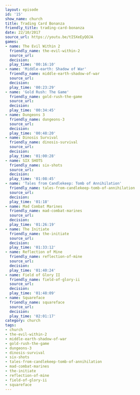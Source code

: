```yaml
---
layout: episode
id: '15'
show_name: church
title: Trading Card Bonanza
friendly_title: trading-card-bonanza
date: 22/10/2017
source_url: https://youtu.be/tI5XeEyQOJA
games:
- name: The Evil Within 2
  friendly_name: the-evil-within-2
  source_url: 
  decision: 
  play_time: '00:16:10'
- name: 'Middle-earth: Shadow of War'
  friendly_name: middle-earth-shadow-of-war
  source_url: 
  decision: 
  play_time: '00:23:29'
- name: 'Gold Rush: The Game'
  friendly_name: gold-rush-the-game
  source_url: 
  decision: 
  play_time: '00:34:45'
- name: Dungeons 3
  friendly_name: dungeons-3
  source_url: 
  decision: 
  play_time: '00:48:20'
- name: Dinosis Survival
  friendly_name: dinosis-survival
  source_url: 
  decision: 
  play_time: '01:00:28'
- name: SIX SHOTS
  friendly_name: six-shots
  source_url: 
  decision: 
  play_time: '01:08:45'
- name: 'Tales from Candlekeep: Tomb of Annihilation'
  friendly_name: tales-from-candlekeep-tomb-of-annihilation
  source_url: 
  decision: 
  play_time: '01:18'
- name: Mad Combat Marines
  friendly_name: mad-combat-marines
  source_url: 
  decision: 
  play_time: '01:26:19'
- name: The Initiate
  friendly_name: the-initiate
  source_url: 
  decision: 
  play_time: '01:33:12'
- name: Reflection of Mine
  friendly_name: reflection-of-mine
  source_url: 
  decision: 
  play_time: '01:40:24'
- name: Field of Glory II
  friendly_name: field-of-glory-ii
  source_url: 
  decision: 
  play_time: '01:48:09'
- name: Squareface
  friendly_name: squareface
  source_url: 
  decision: 
  play_time: '02:01:17'
category: church
tags:
- church
- the-evil-within-2
- middle-earth-shadow-of-war
- gold-rush-the-game
- dungeons-3
- dinosis-survival
- six-shots
- tales-from-candlekeep-tomb-of-annihilation
- mad-combat-marines
- the-initiate
- reflection-of-mine
- field-of-glory-ii
- squareface
---
```

